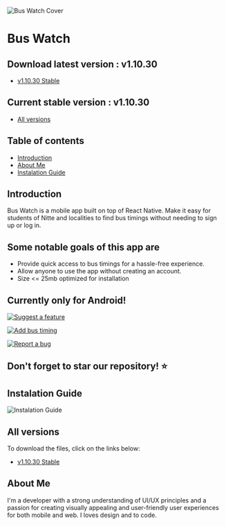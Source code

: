 ![Bus Watch Cover](https://github.com/dllbn/bswtch/blob/main/bswtch-images/BusWatch%20Github%20Cover.png?raw=true)

# Bus Watch

## Download latest version : v1.10.30
- [v1.10.30 Stable](https://www.delb.in/)

## Current stable version : v1.10.30
- [All versions](#All-versions)

## Table of contents
- [Introduction](#Introduction)
- [About Me](#About-Me)
- [Instalation Guide](#Instalation-Guide)


## Introduction

Bus Watch is a mobile app built on top of React Native. Make it easy for students of Nitte and localities to find bus timings without needing to sign up or log in.

## Some notable goals of this app are

- Provide quick access to bus timings for a hassle-free experience.
- Allow anyone to use the app without creating an account.
- Size <= 25mb optimized for installation

## Currently only for Android!

[![Suggest a feature](https://github.com/dllbn/bswtch/blob/main/bswtch-images/Suggest%20a%20feature.png?raw=true)](https://forms.gle/ULLPnt2Y3CCvzUwH8)

[![Add bus timing](https://github.com/dllbn/bswtch/blob/main/bswtch-images/Add%20Bus%20Timing.png?raw=true)](https://forms.gle/t7Z2Y2fZWR4t8Ekd6)

[![Report a bug](https://github.com/dllbn/bswtch/blob/main/bswtch-images/Found%20a%20bug.png?raw=true)](https://forms.gle/Q4hNEWCENdMQ4WYj8)

## Don't forget to star our repository! ⭐

## Instalation Guide
![Instalation Guide](https://github.com/dllbn/bswtch/blob/main/bswtch-images/InstallationGuide.png?raw=true)


## All versions
To download the files, click on the links below:

- [v1.10.30 Stable](https://www.delb.in/)

## About Me

I'm a developer with a strong understanding of UI/UX principles and a passion for creating visually appealing and user-friendly user experiences for both mobile and web. I loves design and to code.
